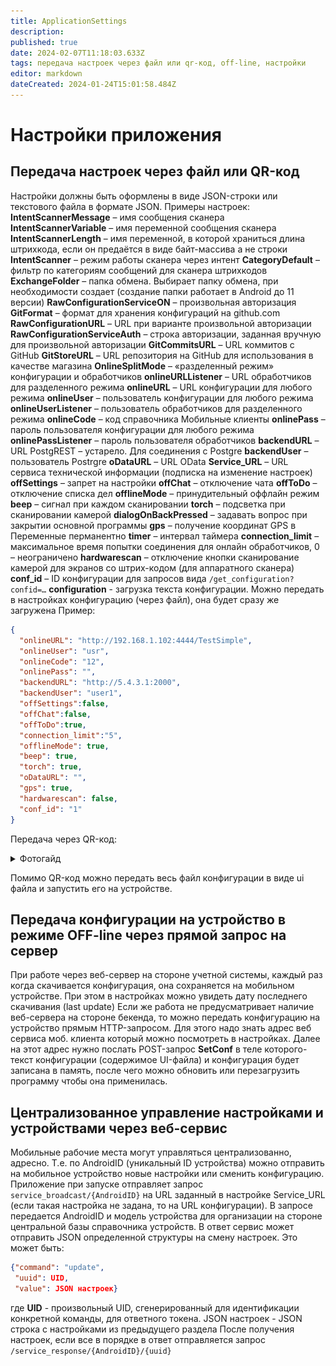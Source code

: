 ```yaml
---
title: ApplicationSettings
description: 
published: true
date: 2024-02-07T11:18:03.633Z
tags: передача настроек через файл или qr-код, off-line, настройки
editor: markdown
dateCreated: 2024-01-24T15:01:58.484Z
---
```


# Настройки приложения
## Передача настроек через файл или QR-код
Настройки должны быть оформлены в виде JSON-строки или текстового файла в формате JSON. Примеры настроек:
**IntentScannerMessage** – имя сообщения сканера
**IntentScannerVariable** – имя переменной сообщения сканера
**IntentScannerLength** – имя переменной, в которой храниться длина штрихкода, если он предаётся в виде байт-массива а не строки
**IntentScanner** – режим работы сканера через интент
**CategoryDefault** – фильтр по категориям сообщений для сканера штрихкодов
**ExchangeFolder** – папка обмена. Выбирает папку обмена, при необходимости создает (создание папки работает в Android до 11 версии)
**RawConfigurationServiceON** – произвольная авторизация
**GitFormat** – формат для хранения конфигураций на github.com
**RawConfigurationURL** – URL при варианте произвольной авторизации
**RawConfigurationServiceAuth** – строка авторизации, заданная вручную для произвольной авторизации
**GitCommitsURL** – URL коммитов с GitHub
**GitStoreURL** – URL репозитория на GitHub для использования в качестве магазина
**OnlineSplitMode** – «разделенный режим» конфигурации и обработчиков
**onlineURLListener** – URL обработчиков для разделенного режима
**onlineURL** – URL конфигурации для любого режима
**onlineUser** – пользователь конфигурации для любого режима
**onlineUserListener** – пользователь обработчиков для разделенного режима
**onlineCode** – код справочника Мобильные клиенты
**onlinePass** – пароль пользователя конфигурации для любого режима
**onlinePassListener** – пароль пользователя обработчиков
**backendURL** – URL PostgREST – устарело. Для соединения с Postgre
**backendUser** – пользователь Postrgre
**oDataURL** – URL OData
**Service_URL** – URL сервиса технической информации (подписка на изменение настроек)
**offSettings** – запрет на настройки
**offChat** – отключение чата
**offToDo** – отключение списка дел
**offlineMode** – принудительный оффлайн режим
**beep** – сигнал при каждом сканировании
**torch** – подсветка при сканировании камерой
**dialogOnBackPressed** – задавать вопрос при закрытии основной программы
**gps** – получение координат GPS в Переменные перманентно
**timer** – интервал таймера
**connection_limit** – максимальное время попытки соединения для онлайн обработчиков, 0 – неограничено
**hardwarescan** – отключение кнопки сканирование камерой для экранов со штрих-кодом (для аппаратного сканера)
**conf_id** – ID конфигурации для запросов вида `/get_configuration?confid=…`
**configuration** - загрузка текста конфигурации. Можно передать в настройках конфигурацию (через файл), она будет сразу же загружена
Пример:
```JSON
{
  "onlineURL": "http://192.168.1.102:4444/TestSimple",
  "onlineUser": "usr",
  "onlineCode": "12",
  "onlinePass": "",
  "backendURL": "http://5.4.3.1:2000",
  "backendUser": "user1",
  "offSettings":false,
  "offChat":false,
  "offToDo":true,
  "connection_limit":"5",
  "offlineMode": true,
  "beep": true,
  "torch": true,
  "oDataURL": "",
  "gps": true,
  "hardwarescan": false,
  "conf_id": "1"
}
```

Передача через QR-код:
<details>
<summary>Фотогайд</summary>
<br>
<img src="/files/Pastedimage20240118095916.png" width="900">
<br>
<img src="/files/Pastedimage20240118100053.png" width="400"> 
<br>Необходимо навести камеру на QR-код.
</details>

Помимо QR-код можно передать весь файл конфигурации в виде ui файла и запустить его на устройстве.

## Передача конфигурации на устройство в режиме OFF-line через прямой запрос на сервер
При работе через веб-сервер на стороне учетной системы, каждый раз когда скачивается конфигурация, она сохраняется на мобильном устройстве. При этом в настройках можно увидеть дату последнего скачивания (last update)
Если же работа не предусматривает наличие веб-сервера на стороне бекенда, то можно передать конфигурацию на устройство прямым HTTP-запросом. Для этого надо знать адрес веб сервиса моб. клиента который можно посмотреть в настройках. Далее на этот адрес нужно послать POST-запрос **SetConf** в теле которого- текст конфигурации (содержимое UI-файла) и конфигурация будет записана в память, после чего можно обновить или перезагрузить программу чтобы она применилась.

## Централизованное управление настройками и устройствами через веб-сервис
Мобильные рабочие места могут управляться централизованно, адресно. Т.е. по AndroidID (уникальный ID устройства) можно отправить на мобильное устройство новые настройки или сменить конфигурацию. Приложение при запуске отправляет запрос 
`service_broadcast/{AndroidID}` на URL заданный в настройке Service_URL (если такая настройка не задана, то на URL конфигурации). В запросе передается AndroidID и модель устройства для организации на стороне центральной базы справочника устройств.
В ответ сервис может отправить JSON определенной структуры на смену настроек. Это может быть:
```json
{"command": "update",
 "uuid": UID,
 "value": JSON настроек}
```
где **UID** - произвольный UID, сгенерированный для идентификации конкретной команды, для ответного токена. JSON настроек - JSON строка с настройками из предыдущего раздела
После получения настроек, если все в порядке в ответ отправляется запрос 
`/service_response/{AndroidID}/{uuid}`


